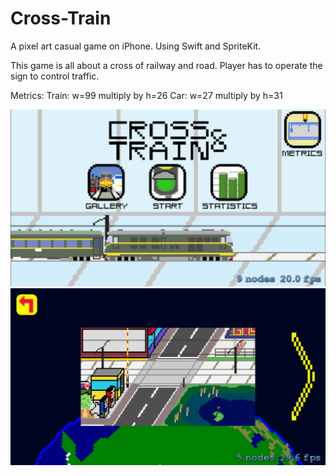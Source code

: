 # Cross-Train
A pixel art casual game on iPhone. Using Swift and SpriteKit.

This game is all about a cross of railway and road. Player has to operate the sign to control traffic.

Metrics:
Train: w=99 multiply by h=26
Car: w=27 multiply by h=31

![Image](https://github.com/YuantongL/Cross-Train/blob/master/Pictures/GitPicture/iOS%20Simulator%20Screen%20Shot%20Jan%2023%2C%202015%2C%2011.03.01%20PM.png)
![Image](https://github.com/YuantongL/Cross-Train/blob/master/Pictures/GitPicture/iOS%20Simulator%20Screen%20Shot%20Jan%2023%2C%202015%2C%2011.03.09%20PM.png)
